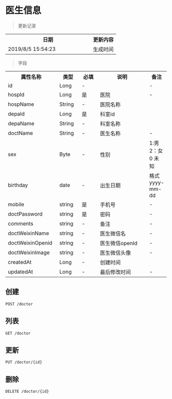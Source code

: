 # 医生信息

> 更新记录

<table>
    <tr>
        <th style="width:250px;">日期</th>
        <th>更新内容</th>
    </tr>
    <tr>
        <td>2019/8/5 15:54:23 </td>
        <td>生成时间</td>
    </tr>
</table>

> 字段
<table>
    <tr>
        <th style="width:150px;">属性名称</th>
        <th style="width:60px;">类型</th>
        <th style="width:60px;">必填</th>
        <th style="width:200px;">说明</th>
        <th>备注</th>
    </tr>
    <tr>
        <td>id</td>
        <td>Long</td>
        <td>-</td>
        <td></td>
        <td>-</td>
    </tr>
    <tr>
        <td>hospId</td>
        <td>Long</td>
        <td>是</td>
        <td>医院</td>
        <td>-</td>
    </tr>
 	<tr>
        <td>hospName</td>
        <td>String</td>
        <td>-</td>
        <td>医院名称</td>
        <td></td>
    </tr>
    <tr>
        <td>depaId</td>
        <td>Long</td>
        <td>是</td>
        <td>科室id</td>
        <td></td>
    </tr>
	<tr>
        <td>depaName</td>
        <td>String</td>
        <td>-</td>
        <td>科室名称</td>
        <td></td>
    </tr>
    <tr>
        <td>doctName</td>
        <td>String</td>
        <td>-</td>
        <td>医生名称</td>
        <td>-</td>
    </tr>
    <tr>
        <td>sex</td>
        <td>Byte</td>
        <td>-</td>
        <td>性别</td>
        <td>1:男 2：女 0 未知</td>
    </tr>
    <tr>
        <td>birthday</td>
        <td>date</td>
        <td>-</td>
        <td>出生日期</td>
        <td>格式 yyyy-mm-dd</td>
    </tr>
    <tr>
        <td>mobile</td>
        <td>string</td>
        <td>是</td>
        <td>手机号</td>
        <td>-</td>
    </tr>
    <tr>
        <td>doctPassword</td>
        <td>string</td>
        <td>是</td>
        <td>密码</td>
        <td>-</td>
    </tr>
    <tr>
        <td>comments</td>
        <td>string</td>
        <td>-</td>
        <td>备注</td>
        <td>-</td>
    </tr>
    <tr>
        <td>doctWeixinName</td>
        <td>string</td>
        <td>-</td>
        <td>医生微信名</td>
        <td>-</td>
    </tr>
    <tr>
        <td>doctWeixinOpenid</td>
        <td>string</td>
        <td>-</td>
        <td>医生微信openId</td>
        <td>-</td>
    </tr>
    <tr>
        <td>doctWeixinImage</td>
        <td>string</td>
        <td>-</td>
        <td>医生微信头像</td>
        <td>-</td>
    </tr>
    <tr>
        <td>createdAt</td>
        <td>Long</td>
        <td>-</td>
        <td>创建时间</td>
        <td></td>
    </tr>
    <tr>
        <td>updatedAt</td>
        <td>Long</td>
        <td>-</td>
        <td>最后修改时间</td>
        <td>-</td>
    </tr>
</table>

## 创建

```
POST /doctor
```

## 列表

```
GET /doctor
```

## 更新

```
PUT /doctor/{id}
```

## 删除

```
DELETE /doctor/{id}
```

